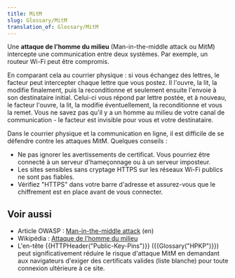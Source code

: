 ```yaml
---
title: MitM
slug: Glossary/MitM
translation_of: Glossary/MitM
---
```


Une **attaque de l'homme du milieu** (Man-in-the-middle attack ou MitM) intercepte une communication entre deux systèmes. Par exemple, un routeur Wi-Fi peut être compromis.

En comparant cela au courrier physique : si vous échangez des lettres, le facteur peut intercepter chaque lettre que vous postez. Il l'ouvre, la lit, la modifie finalement, puis la reconditionne et seulement ensuite l'envoie à son destinataire initial. Celui-ci vous répond par lettre postée, et à nouveau, le facteur l'ouvre, la lit, la modifie éventuellement, la reconditionne et vous la remet. Vous ne savez pas qu'il y a un homme au milieu de votre canal de communication - le facteur est invisible pour vous et votre destinataire.

Dans le courrier physique et la communication en ligne, il est difficile de se défendre contre les attaques MitM. Quelques conseils :

- Ne pas ignorer les avertissements de certificat. Vous pourriez être connecté à un serveur d'hameçonnage ou à un serveur imposteur.
- Les sites sensibles sans cryptage HTTPS sur les réseaux Wi-Fi publics ne sont pas fiables.
- Vérifiez "HTTPS" dans votre barre d'adresse et assurez-vous que le chiffrement est en place avant de vous connecter.

## Voir aussi

- Article OWASP : [Man-in-the-middle attack](https://www.owasp.org/index.php/Man-in-the-middle_attack) (en)
- Wikipédia : [Attaque de l'homme du milieu](https://fr.wikipedia.org/wiki/Attaque_de_l%27homme_du_milieu)
- L'en-tête {{HTTPHeader("Public-Key-Pins")}} ({{Glossary("HPKP")}}) peut significativement réduire le risque d'attaque MitM en demandant aux navigateurs d'exiger des certificats valides (liste blanche) pour toute connexion ultérieure à ce site.
